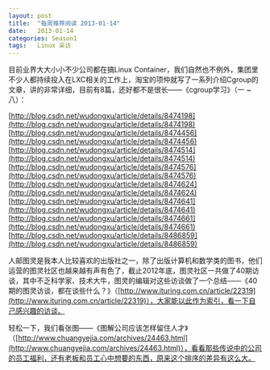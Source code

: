 ```yaml
---
layout: post
title:  "每周推荐阅读 2013-01-14"
date:   2013-01-14
categories: Season1
tags:   Linux 采访
---
```


目前业界大大小小不少公司都在搞Linux Container，我们自然也不例外，集团里不少人都持续投入在LXC相关的工作上，淘宝的项仲就写了一系列介绍Cgroup的文章，讲的非常详细，目前有8篇，还好都不是很长——《cgroup学习》（一 ~ 八）：

[http://blog.csdn.net/wudongxu/article/details/8474198](http://blog.csdn.net/wudongxu/article/details/8474198)
[http://blog.csdn.net/wudongxu/article/details/8474456](http://blog.csdn.net/wudongxu/article/details/8474456) 
[http://blog.csdn.net/wudongxu/article/details/8474514](http://blog.csdn.net/wudongxu/article/details/8474514) 
[http://blog.csdn.net/wudongxu/article/details/8474576](http://blog.csdn.net/wudongxu/article/details/8474576) 
[http://blog.csdn.net/wudongxu/article/details/8474624](http://blog.csdn.net/wudongxu/article/details/8474624) 
[http://blog.csdn.net/wudongxu/article/details/8474641](http://blog.csdn.net/wudongxu/article/details/8474641)
[http://blog.csdn.net/wudongxu/article/details/8474661](http://blog.csdn.net/wudongxu/article/details/8474661)
[http://blog.csdn.net/wudongxu/article/details/8486859](http://blog.csdn.net/wudongxu/article/details/8486859)

人邮图灵是我本人比较喜欢的出版社之一，除了出版计算机和数学类的图书，他们运营的图灵社区也越来越有声有色了，截止2012年底，图灵社区一共做了40期访谈，其中不乏科学家、技术大牛，图灵的编辑对这些访谈做了一个总结——《40期的图灵访谈，都在谈些什么？》（[http://www.ituring.com.cn/article/22319](http://www.ituring.com.cn/article/22319)），大家能以此作为索引，看一下自己感兴趣的访谈。

轻松一下，我们看张图——《图解公司应该怎样留住人才》（[http://www.chuangyejia.com/archives/24463.html](http://www.chuangyejia.com/archives/24463.html)），看看那些传说中的公司的员工福利，还有老板和员工心中想要的东西，原来这个排序的差异有这么大。
